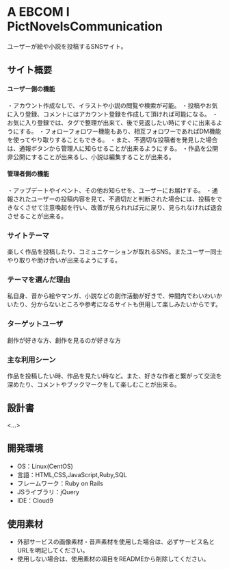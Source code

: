 # A EBCOM I PictNovelsCommunication
ユーザーが絵や小説を投稿するSNSサイト。

## サイト概要
#### ユーザー側の機能
・アカウント作成なしで、イラストや小説の閲覧や検索が可能。
・投稿やお気に入り登録、コメントにはアカウント登録を作成して頂ければ可能になる。
・お気に入り登録では、タグで整理が出来て、後で見返したい時にすぐに出来るようにする。
・フォローフォロワー機能もあり、相互フォロワーであればDM機能を使ってやり取りすることもできる。
・また、不適切な投稿者を発見した場合は、通報ボタンから管理人に知らせることが出来るようにする。
・作品を公開非公開にすることが出来るし、小説は編集することが出来る。

#### 管理者側の機能
・アップデートやイベント、その他お知らせを、ユーザーにお届けする。
・通報されたユーザーの投稿内容を見て、不適切だと判断された場合には、投稿をできなくさせて注意喚起を行い、改善が見られれば元に戻り、見られなければ退会させることが出来る。


### サイトテーマ
楽しく作品を投稿したり、コミュニケーションが取れるSNS。またユーザー同士やり取りや助け合いが出来るようにする。

### テーマを選んだ理由
私自身、昔から絵やマンガ、小説などの創作活動が好きで、仲間内でわいわいかいたり、分からないところや参考になるサイトも併用して楽しみたいからです。

### ターゲットユーザ
創作が好きな方、創作を見るのが好きな方

### 主な利用シーン
作品を投稿したい時、作品を見たい時など。また、好きな作者と繋がって交流を深めたり、コメントやブックマークをして楽しむことが出来る。

## 設計書
<...>

## 開発環境
- OS：Linux(CentOS)
- 言語：HTML,CSS,JavaScript,Ruby,SQL
- フレームワーク：Ruby on Rails
- JSライブラリ：jQuery
- IDE：Cloud9

## 使用素材
- 外部サービスの画像素材・音声素材を使用した場合は、必ずサービス名とURLを明記してください。
- 使用しない場合は、使用素材の項目をREADMEから削除してください。